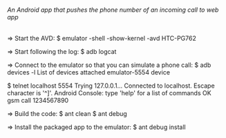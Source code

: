 ###### An Android app that pushes the phone number of an incoming call to web app ##########

=> Start the AVD:
$ emulator -shell -show-kernel -avd HTC-PG762

=> Start following the log:
$ adb logcat

=> Connect to the emulator so that you can simulate a phone call:
$ adb devices -l
List of devices attached 
emulator-5554          device

$ telnet localhost 5554
Trying 127.0.0.1...
Connected to localhost.
Escape character is '^]'.
Android Console: type 'help' for a list of commands
OK
gsm call 1234567890

=> Build the code:
$ ant clean
$ ant debug

=> Install the packaged app to the emulator:
$ ant debug install
